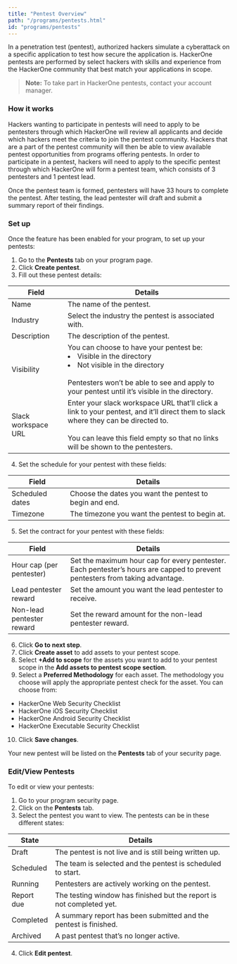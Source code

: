 ```yaml
---
title: "Pentest Overview"
path: "/programs/pentests.html"
id: "programs/pentests"
---
```


In a penetration test (pentest), authorized hackers simulate a cyberattack on a specific application to test how secure the application is. HackerOne pentests are performed by select hackers with skills and experience from the HackerOne community that best match your applications in scope. 

> **Note:** To take part in HackerOne pentests, contact your account manager.  

### How it works

Hackers wanting to participate in pentests will need to apply to be pentesters through which HackerOne will review all applicants and decide which hackers meet the criteria to join the pentest community. Hackers that are a part of the pentest community will then be able to view available pentest opportunities from programs offering pentests. In order to participate in a pentest, hackers will need to apply to the specific pentest through which HackerOne will form a pentest team, which consists of 3 pentesters and 1 pentest lead.

Once the pentest team is formed, pentesters will have 33 hours to complete the pentest. After testing, the lead pentester will draft and submit a summary report of their findings.

### Set up

Once the feature has been enabled for your program, to set up your pentests:
1. Go to the **Pentests** tab on your program page.
2. Click **Create pentest**.
3. Fill out these pentest details:

Field | Details
----- | --------
Name | The name of the pentest.
Industry | Select the industry the pentest is associated with.
Description | The description of the pentest.
Visibility | You can choose to have your pentest be: <li>Visible in the directory<li>Not visible in the directory <br><br> Pentesters won’t be able to see and apply to your pentest until it’s visible in the directory.
Slack workspace URL | Enter your slack workspace URL that’ll click a link to your pentest, and it’ll direct them to slack where they can be directed to. <br><br>You can leave this field empty so that no links will be shown to the pentesters.

4. Set the schedule for your pentest with these fields:

Field | Details
----- | -------
Scheduled dates | Choose the dates you want the pentest to begin and end.
Timezone | The timezone you want the pentest to begin at.

5. Set the contract for your pentest with these fields:

Field | Details
----- | -------
Hour cap (per pentester) | Set the maximum hour cap for every pentester. Each pentester’s hours are capped to prevent pentesters from taking advantage.
Lead pentester reward | Set the amount you want the lead pentester to receive.
Non-lead pentester reward | Set the reward amount for the non-lead pentester reward.

6. Click **Go to next step**.
7. Click **Create asset** to add assets to your pentest scope.
8. Select **+Add to scope** for the assets you want to add to your pentest scope in the **Add assets to pentest scope section**.
9. Select a **Preferred Methodology** for each asset. The methodology you choose will apply the appropriate pentest check for the asset. You can choose from:
* HackerOne Web Security Checklist
* HackerOne iOS Security Checklist
* HackerOne Android Security Checklist
* HackerOne Executable Security Checklist

10. Click **Save changes**.

Your new pentest will be listed on the **Pentests** tab of your security page.

### Edit/View Pentests
To edit or view your pentests:
1. Go to your program security page.
2. Click on the **Pentests** tab.
3. Select the pentest you want to view. The pentests can be in these different states:

State | Details
----- | -------
Draft | The pentest is not live and is still being written up.
Scheduled | The team is selected and the pentest is scheduled to start.
Running | Pentesters are actively working on the pentest.
Report due | The testing window has finished but the report is not completed yet.
Completed | A summary report has been submitted and the pentest is finished.
Archived | A past pentest that’s no longer active.

4. Click **Edit pentest**.
